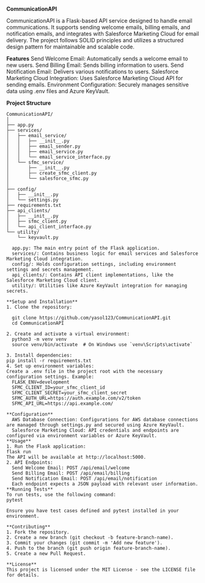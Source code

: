 **CommunicationAPI**

CommunicationAPI is a Flask-based API service designed to handle email communications. 
It supports sending welcome emails, billing emails, and notification emails, and integrates with Salesforce Marketing Cloud for email delivery. 
The project follows SOLID principles and utilizes a structured design pattern for maintainable and scalable code.

**Features**
Send Welcome Email: Automatically sends a welcome email to new users.
Send Billing Email: Sends billing information to users.
Send Notification Email: Delivers various notifications to users.
Salesforce Marketing Cloud Integration: Uses Salesforce Marketing Cloud API for sending emails.
Environment Configuration: Securely manages sensitive data using .env files and Azure KeyVault.

**Project Structure**

```plaintext
CommunicationAPI/
│
├── app.py
├── services/
│   ├── email_service/
│   │   ├── __init__.py
│   │   ├── email_sender.py
│   │   ├── email_service.py
│   │   └── email_service_interface.py
│   └── sfmc_service/
│       ├── __init__.py
│       ├── create_sfmc_client.py
│       └── salesforce_sfmc.py
│
├── config/
│   ├── __init__.py
│   └── settings.py
├── requirements.txt
├── api_clients/
│   ├── __init__.py
│   ├── sfmc_client.py
│   └── api_client_interface.py
└── utility/
    └── keyvault.py
  
  app.py: The main entry point of the Flask application.
  services/: Contains business logic for email services and Salesforce Marketing Cloud integration.
  config/: Holds configuration settings, including environment settings and secrets management.
  api_clients/: Contains API client implementations, like the Salesforce Marketing Cloud client.
  utility/: Utilities like Azure KeyVault integration for managing secrets.

**Setup and Installation**
1. Clone the repository:

  git clone https://github.com/yasol123/CommunicationAPI.git
  cd CommunicationAPI

2. Create and activate a virtual environment:
  python3 -m venv venv
  source venv/bin/activate  # On Windows use `venv\Scripts\activate`

3. Install dependencies:
pip install -r requirements.txt
4. Set up environment variables:
Create a .env file in the project root with the necessary configuration settings. Example:
  FLASK_ENV=development
  SFMC_CLIENT_ID=your_sfmc_client_id
  SFMC_CLIENT_SECRET=your_sfmc_client_secret
  SFMC_AUTH_URL=https://auth.example.com/v2/token
  SFMC_API_URL=https://api.example.com/

**Configuration**
  AWS Database Connection: Configurations for AWS database connections are managed through settings.py and secured using Azure KeyVault.
  Salesforce Marketing Cloud: API credentials and endpoints are configured via environment variables or Azure KeyVault.
**Usage**
1. Run the Flask application:
flask run
The API will be available at http://localhost:5000.
2. API Endpoints:
  Send Welcome Email: POST /api/email/welcome
  Send Billing Email: POST /api/email/billing
  Send Notification Email: POST /api/email/notification
  Each endpoint expects a JSON payload with relevant user information.
**Running Tests**
To run tests, use the following command:
pytest

Ensure you have test cases defined and pytest installed in your environment.

**Contributing**
1. Fork the repository.
2. Create a new branch (git checkout -b feature-branch-name).
3. Commit your changes (git commit -m 'Add new feature').
4. Push to the branch (git push origin feature-branch-name).
5. Create a new Pull Request.

**License**
This project is licensed under the MIT License - see the LICENSE file for details.

